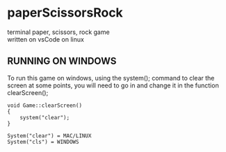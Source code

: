 # paperScissorsRock
terminal paper, scissors, rock game<br />
written on vsCode on linux

## RUNNING ON WINDOWS
To run this game on windows, using the system(); command to clear the screen at some points, you will need to go in and change it in the function clearScreen();<br />
```
void Game::clearScreen()
{
    system("clear");
}

```

```
System("clear") = MAC/LINUX
System("cls") = WINDOWS
```
